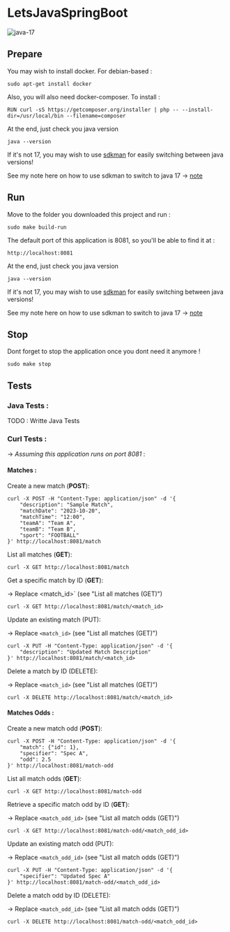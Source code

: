 # LetsJavaSpringBoot

![java-17](https://img.shields.io/badge/java-11-f39f37)

## Prepare

You may wish to install docker. For debian-based :
```
sudo apt-get install docker
```
Also, you will also need docker-composer. To install :
```
RUN curl -sS https://getcomposer.org/installer | php -- --install-dir=/usr/local/bin --filename=composer
```

At the end, just check you java version

```
java --version
```

If it's not 17, you may wish to use [sdkman](https://sdkman.io/) for easily switching between java versions!

See my note here on how to use sdkman to switch to java 17 -> [note](https://github.com/rept0id/notes/blob/main/Shared/sdkman-java17.md)

## Run
Move to the folder you downloaded this project and run :
```
sudo make build-run
```

The default port of this application is 8081, so you'll be able to find it at :
```
http://localhost:8081
```

At the end, just check you java version

```
java --version
```

If it's not 17, you may wish to use [sdkman](https://sdkman.io/) for easily switching between java versions!

See my note here on how to use sdkman to switch to java 17 -> [note](https://github.com/rept0id/notes/blob/main/Shared/sdkman-java17.md)


## Stop

Dont forget to stop the application once you dont need it anymore !
```
sudo make stop
```
## Tests

### Java Tests :

TODO : Writte Java Tests

### Curl Tests :

-> *Assuming this application runs on port 8081* :

#### Matches :

Create a new match (**POST**):
```
curl -X POST -H "Content-Type: application/json" -d '{
    "description": "Sample Match",
    "matchDate": "2023-10-20",
    "matchTime": "12:00",
    "teamA": "Team A",
    "teamB": "Team B",
    "sport": "FOOTBALL"
}' http://localhost:8081/match
```


List all matches (**GET**):
```
curl -X GET http://localhost:8081/match
```

Get a specific match by ID (**GET**):

-> Replace <match_id>` (see "List all matches (GET)")
```
curl -X GET http://localhost:8081/match/<match_id>
```


Update an existing match (PUT):

-> Replace `<match_id>` (see "List all matches (GET)")
```
curl -X PUT -H "Content-Type: application/json" -d '{
    "description": "Updated Match Description"
}' http://localhost:8081/match/<match_id>
```


Delete a match by ID (DELETE):

-> Replace `<match_id>` (see "List all matches (GET)")
```
curl -X DELETE http://localhost:8081/match/<match_id>
```

#### Matches Odds :

Create a new match odd (**POST**):
```
curl -X POST -H "Content-Type: application/json" -d '{
    "match": {"id": 1},
    "specifier": "Spec A",
    "odd": 2.5
}' http://localhost:8081/match-odd
```


List all match odds (**GET**):
```
curl -X GET http://localhost:8081/match-odd
```

Retrieve a specific match odd by ID (**GET**):

-> Replace `<match_odd_id>` (see "List all match odds (GET)")
```
curl -X GET http://localhost:8081/match-odd/<match_odd_id>
```


Update an existing match odd (PUT):

-> Replace `<match_odd_id>` (see "List all match odds (GET)")
```
curl -X PUT -H "Content-Type: application/json" -d '{
    "specifier": "Updated Spec A"
}' http://localhost:8081/match-odd/<match_odd_id>
```


Delete a match odd by ID (DELETE):

-> Replace `<match_odd_id>` (see "List all match odds (GET)")
```
curl -X DELETE http://localhost:8081/match-odd/<match_odd_id>
```
